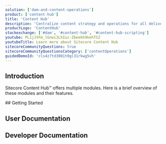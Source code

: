 ```yaml
---
solution: ['dam-and-content-operations']
product: ['content-hub']
title: 'Content Hub'
description: 'Centralize content strategy and operations for all delivery channels'
productLogo: 'ContentHub'
stackexchange: ['#dam', '#content-hub', '#content-hub-scripting']
youtube: PL1jJVFm_lGnwi3LhIuz-Zbeekh9kehTSZ
youtubeTitle: Learn more about Sitecore Content Hub
sitecoreCommunityQuestions: true
sitecoreCommunityQuestionsCategory: ['contentOperations']
guidedDemoId: 'cls4z7td3001t0gl31rkwg5vh'
---
```


## Introduction

Sitecore Content Hub&trade; offers multiple modules. Here is a brief overview of these modules and their features.

<Row columns={2}>

<Article title="Sitecore Experience Edge&trade; for Content Hub" description="Manage and publish your content for multiple functions and audiences using numerous devices." />
<Article title="Sitecore DAM&trade;" description="Centralize and categorize photos, layouts, artwork, video, 3D, source files, and more." />
<Article title="Sitecore PCM&trade;" description="Manage access, real-time update and publication of your product-related content across channels." />
<Article title="Sitecore CMP&trade;" description="Plan, manage and collaborate effectively on your content strategies." />
<Article title="Sitecore MRM&trade;" description="Plan and schedule complex, multi-layered marketing activities." />                        
<Article title="Sitecore Web-to-Print&trade;" description="Create and control central customizable templates." />
</Row>
## Getting Started

<Row columns={2}>
<Link title="Getting Started" link="https://doc.sitecore.com/ch/en/users/content-hub/get-started.html" />
<Link title="Sitecore Essentials (FREE eLearning)" link="https://learning.sitecore.com/pathway/sitecore-essentials" />
</Row>

## User Documentation

<Row columns={3}>
<Link title="Digital Asset Management (DAM)" link="https://doc.sitecore.com/ch/en/users/content-hub/manage-digital-assets.html" />
<Link title="Product Content Management (PCM)" link="https://doc.sitecore.com/ch/en/users/content-hub/pcm.html" />
<Link title="Content Marketing Platform (CMP)" link="https://doc.sitecore.com/ch/en/users/content-hub/manage-content.html" />
<Link title="Marketing Resource Management (MRM)" link="https://doc.sitecore.com/ch/en/users/content-hub/manage-projects-and-jobs.html" />
<Link title="Content Publisher (a.k.a Web-to-print)" link="https://doc.sitecore.com/ch/en/users/content-hub/sitecore-content-publisher.html" />
</Row>

## Developer Documentation

<Row columns={2}>
<Link title="Develper Documentation" link="https://doc.sitecore.com/ch/en/developers/cloud-dev/index-en.html" />
<Link title="Cloud development" link="https://doc.sitecore.com/ch/en/developers/cloud-dev/index.html" />
<Link title="API Reference / SDKs" link="https://doc.sitecore.com/ch/en/developers/api-reference/index.html" />
</Row>
